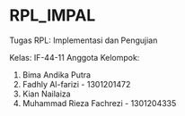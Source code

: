 # RPL_IMPAL
Tugas RPL: Implementasi dan Pengujian

Kelas: IF-44-11
Anggota Kelompok:
1) Bima Andika Putra
2) Fadhly Al-farizi - 1301201472
3) Kian Nailaiza
4) Muhammad Rieza Fachrezi - 1301204335
